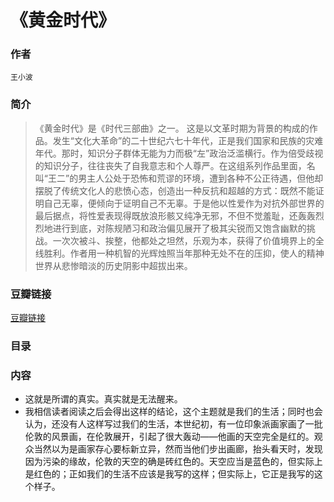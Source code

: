 《黄金时代》
=============================

### 作者
    王小波

### 简介
> 《黄金时代》是《时代三部曲》之一。 这是以文革时期为背景的构成的作品。发生“文化大革命”的二十世纪六七十年代，正是我们国家和民族的灾难年代。那时，知识分子群体无能为力而极“左”政治泛滥横行。作为倍受歧视的知识分子，往往丧失了自我意志和个人尊严。在这组系列作品里面，名叫“王二”的男主人公处于恐怖和荒谬的环境，遭到各种不公正待遇，但他却摆脱了传统文化人的悲愤心态，创造出一种反抗和超越的方式：既然不能证明自己无辜，便倾向于证明自己不无辜。于是他以性爱作为对抗外部世界的最后据点，将性爱表现得既放浪形骸又纯净无邪，不但不觉羞耻，还轰轰烈烈地进行到底，对陈规陋习和政治偏见展开了极其尖锐而又饱含幽默的挑战。一次次被斗、挨整，他都处之坦然，乐观为本，获得了价值境界上的全线胜利。作者用一种机智的光辉烛照当年那种无处不在的压抑，使人的精神世界从悲惨暗淡的历史阴影中超拔出来。

### 豆瓣链接
  [豆瓣链接](http://book.douban.com/subject/1089243/)

### 目录

### 内容 
* 这就是所谓的真实。真实就是无法醒来。
* 我相信读者阅读之后会得出这样的结论，这个主题就是我们的生活；同时也会认为，还没有人这样写过我们的生活，本世纪初，有一位印象派画家画了一批伦敦的风景画，在伦敦展开，引起了很大轰动——他画的天空完全是红的。观众当然以为是画家存心要标新立异，然而当他们步出画廊，抬头看天时，发现因为污染的缘故，伦敦的天空的确是砖红色的。天空应当是蓝色的，但实际上是红色的；正如我们的生活不应该是我写的这样；但实际上，它正是我写的这个样子。